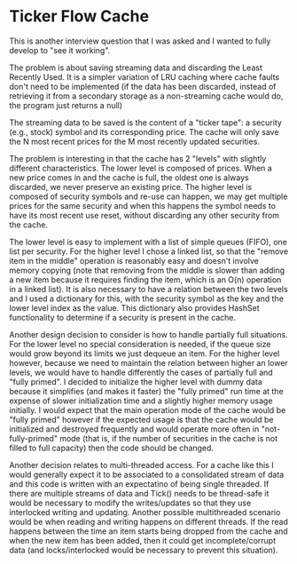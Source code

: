 Ticker Flow Cache
=================

This is another interview question that I was asked and I wanted to fully develop to "see it working".

The problem is about saving streaming data and discarding the Least Recently Used. It is a simpler variation of LRU caching where cache faults don't need to be implemented (if the data has been discarded, instead of retrieving it from a secondary storage as a non-streaming cache would do, the program just returns a null)

The streaming data to be saved is the content of a "ticker tape": a security (e.g., stock) symbol and its corresponding price. The cache will only save the N most recent prices for the M most recently updated securities.

The problem is interesting in that the cache has 2 "levels" with slightly different characteristics. The lower level is composed of prices. When a new price comes in and the cache is full, the oldest one is always discarded, we never preserve an existing price. The higher level is composed of security symbols and re-use can happen, we may get multiple prices for the same security and when this happens the symbol needs to have its most recent use reset, without discarding any other security from the cache.

The lower level is easy to implement with a list of simple queues (FIFO), one list per security. For the higher level I chose a linked list, so that the "remove item in the middle" operation is reasonably easy and doesn't involve memory copying (note that removing from the middle is slower than adding a new item because it requires finding the item, which is an O(n) operation in a linked list). It is also necessary to have a relation between the two levels and I used a dictionary for this, with the security symbol as the key and the lower level index as the value. This dictionary also provides HashSet functionality to determine if a security is present in the cache.

Another design decision to consider is how to handle partially full situations. For the lower level no special consideration is needed, if the queue size would grow beyond its limits we just dequeue an item. For the higher level however, because we need to maintain the relation between higher an lower levels, we would have to handle differently the cases of partially full and "fully primed". I decided to initialize the higher level with dummy data because it simplifies (and makes it faster) the "fully primed" run time at the expense of slower initialization time and a slightly higher memory usage initially. I would expect that the main operation mode of the cache would be "fully primed" however if the expected usage is that the cache would be initialized and destroyed frequently and would operate more often in "not-fully-primed" mode (that is, if the number of securities in the cache is not filled to full capacity) then the code should be changed.

Another decision relates to multi-threaded access. For a cache like this I would generally expect it to be associated to a consolidated stream of data and this code is written with an expectatino of being single threaded. If there are multiple streams of data and Tick() needs to be thread-safe it would be necessary to modify the writes/updates so that they use interlocked writing and updating. Another possible multithreaded scenario would be when reading and writing happens on different threads. If the read happens between the time an item starts being dropped from the cache and when the new item has been added, then it could get incomplete/corrupt data (and locks/interlocked would be necessary to prevent this situation).